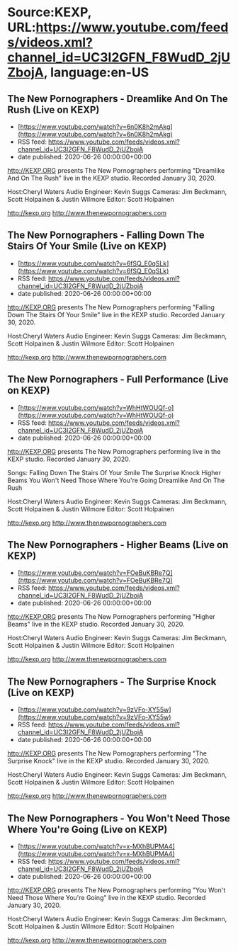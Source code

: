 # Source:KEXP, URL:https://www.youtube.com/feeds/videos.xml?channel_id=UC3I2GFN_F8WudD_2jUZbojA, language:en-US

## The New Pornographers - Dreamlike And On The Rush (Live on KEXP)
 - [https://www.youtube.com/watch?v=6n0K8h2mAkg](https://www.youtube.com/watch?v=6n0K8h2mAkg)
 - RSS feed: https://www.youtube.com/feeds/videos.xml?channel_id=UC3I2GFN_F8WudD_2jUZbojA
 - date published: 2020-06-26 00:00:00+00:00

http://KEXP.ORG presents The New Pornographers performing "Dreamlike And On The Rush" live in the KEXP studio. Recorded January 30, 2020.

Host:Cheryl Waters
Audio Engineer: Kevin Suggs
Cameras: Jim Beckmann, Scott Holpainen & Justin Wilmore
Editor: Scott Holpainen

http://kexp.org
http://www.thenewpornographers.com

## The New Pornographers - Falling Down The Stairs Of Your Smile (Live on KEXP)
 - [https://www.youtube.com/watch?v=6fSQ_E0qSLk](https://www.youtube.com/watch?v=6fSQ_E0qSLk)
 - RSS feed: https://www.youtube.com/feeds/videos.xml?channel_id=UC3I2GFN_F8WudD_2jUZbojA
 - date published: 2020-06-26 00:00:00+00:00

http://KEXP.ORG presents The New Pornographers performing "Falling Down The Stairs Of Your Smile" live in the KEXP studio. Recorded January 30, 2020.

Host:Cheryl Waters
Audio Engineer: Kevin Suggs
Cameras: Jim Beckmann, Scott Holpainen & Justin Wilmore
Editor: Scott Holpainen

http://kexp.org
http://www.thenewpornographers.com

## The New Pornographers - Full Performance (Live on KEXP)
 - [https://www.youtube.com/watch?v=WhHtWOUQf-o](https://www.youtube.com/watch?v=WhHtWOUQf-o)
 - RSS feed: https://www.youtube.com/feeds/videos.xml?channel_id=UC3I2GFN_F8WudD_2jUZbojA
 - date published: 2020-06-26 00:00:00+00:00

http://KEXP.ORG presents The New Pornographers performing live in the KEXP studio. Recorded January 30, 2020.

Songs:
Falling Down The Stairs Of Your Smile
The Surprise Knock
Higher Beams
You Won't Need Those Where You're Going
Dreamlike And On The Rush

Host:Cheryl Waters
Audio Engineer: Kevin Suggs
Cameras: Jim Beckmann, Scott Holpainen & Justin Wilmore
Editor: Scott Holpainen

http://kexp.org
http://www.thenewpornographers.com

## The New Pornographers - Higher Beams (Live on KEXP)
 - [https://www.youtube.com/watch?v=FOeBuKBRe7Q](https://www.youtube.com/watch?v=FOeBuKBRe7Q)
 - RSS feed: https://www.youtube.com/feeds/videos.xml?channel_id=UC3I2GFN_F8WudD_2jUZbojA
 - date published: 2020-06-26 00:00:00+00:00

http://KEXP.ORG presents The New Pornographers performing "Higher Beams" live in the KEXP studio. Recorded January 30, 2020.

Host:Cheryl Waters
Audio Engineer: Kevin Suggs
Cameras: Jim Beckmann, Scott Holpainen & Justin Wilmore
Editor: Scott Holpainen

http://kexp.org
http://www.thenewpornographers.com

## The New Pornographers - The Surprise Knock (Live on KEXP)
 - [https://www.youtube.com/watch?v=9zVFo-XY55w](https://www.youtube.com/watch?v=9zVFo-XY55w)
 - RSS feed: https://www.youtube.com/feeds/videos.xml?channel_id=UC3I2GFN_F8WudD_2jUZbojA
 - date published: 2020-06-26 00:00:00+00:00

http://KEXP.ORG presents The New Pornographers performing "The Surprise Knock" live in the KEXP studio. Recorded January 30, 2020.

Host:Cheryl Waters
Audio Engineer: Kevin Suggs
Cameras: Jim Beckmann, Scott Holpainen & Justin Wilmore
Editor: Scott Holpainen

http://kexp.org
http://www.thenewpornographers.com

## The New Pornographers - You Won't Need Those Where You're Going (Live on KEXP)
 - [https://www.youtube.com/watch?v=x-MXhBUPMA4](https://www.youtube.com/watch?v=x-MXhBUPMA4)
 - RSS feed: https://www.youtube.com/feeds/videos.xml?channel_id=UC3I2GFN_F8WudD_2jUZbojA
 - date published: 2020-06-26 00:00:00+00:00

http://KEXP.ORG presents The New Pornographers performing "You Won't Need Those Where You're Going" live in the KEXP studio. Recorded January 30, 2020.

Host:Cheryl Waters
Audio Engineer: Kevin Suggs
Cameras: Jim Beckmann, Scott Holpainen & Justin Wilmore
Editor: Scott Holpainen

http://kexp.org
http://www.thenewpornographers.com

